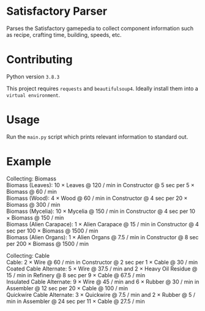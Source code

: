 # Satisfactory Parser
Parses the Satisfactory gamepedia to collect component information such as recipe, crafting time, building, speeds, etc.

# Contributing
Python version `3.8.3`

This project requires `requests` and `beautifulsoup4`. Ideally install them into a `virtual environment`.

# Usage
Run the `main.py` script which prints relevant information to standard out.

# Example
Collecting: Biomass  
Biomass (Leaves): 10 × Leaves @ 120 / min in Constructor @ 5 sec per 5 × Biomass @ 60 / min  
Biomass (Wood): 4 × Wood @ 60 / min in Constructor @ 4 sec per 20 × Biomass @ 300 / min  
Biomass (Mycelia): 10 × Mycelia @ 150 / min in Constructor @ 4 sec per 10 × Biomass @ 150 / min  
Biomass (Alien Carapace): 1 × Alien Carapace @ 15 / min in Constructor @ 4 sec per 100 × Biomass @ 1500 / min  
Biomass (Alien Organs): 1 × Alien Organs @ 7.5 / min in Constructor @ 8 sec per 200 × Biomass @ 1500 / min  

Collecting: Cable  
Cable: 2 × Wire @ 60 / min in Constructor @ 2 sec per 1 × Cable @ 30 / min  
Coated Cable Alternate: 5 × Wire @ 37.5 / min and 2 × Heavy Oil Residue @ 15 / min in Refinery @ 8 sec per 9 × Cable @ 67.5 / min  
Insulated Cable Alternate: 9 × Wire @ 45 / min and 6 × Rubber @ 30 / min in Assembler @ 12 sec per 20 × Cable @ 100 / min  
Quickwire Cable Alternate: 3 × Quickwire @ 7.5 / min and 2 × Rubber @ 5 / min in Assembler @ 24 sec per 11 × Cable @ 27.5 / min  